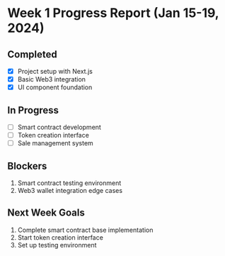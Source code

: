 # Week 1 Progress Report (Jan 15-19, 2024)

## Completed
- [x] Project setup with Next.js
- [x] Basic Web3 integration
- [x] UI component foundation

## In Progress
- [ ] Smart contract development
- [ ] Token creation interface
- [ ] Sale management system

## Blockers
1. Smart contract testing environment
2. Web3 wallet integration edge cases

## Next Week Goals
1. Complete smart contract base implementation
2. Start token creation interface
3. Set up testing environment 